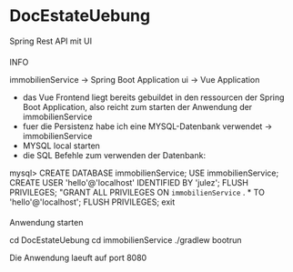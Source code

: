 # DocEstateUebung
Spring Rest API mit UI

####
INFO

immobilienService -> Spring Boot Application 
ui -> Vue Application

- das Vue Frontend liegt bereits gebuildet in den ressourcen der Spring Boot Application, also reicht zum starten der Anwendung der immobilienService
- fuer die Persistenz habe ich eine MYSQL-Datenbank verwendet -> immobilienService
- MYSQL local starten
- die SQL Befehle zum verwenden der Datenbank:

mysql>
CREATE DATABASE immobilienService;
USE immobilienService;
CREATE USER 'hello'@'localhost' IDENTIFIED BY 'julez';
FLUSH PRIVILEGES;
"GRANT ALL PRIVILEGES ON `immobilienService` . * TO 'hello'@'localhost';
FLUSH PRIVILEGES;
exit

####

####
Anwendung starten

cd DocEstateUebung
cd immobilienService
./gradlew bootrun

Die Anwendung laeuft auf port 8080

####

